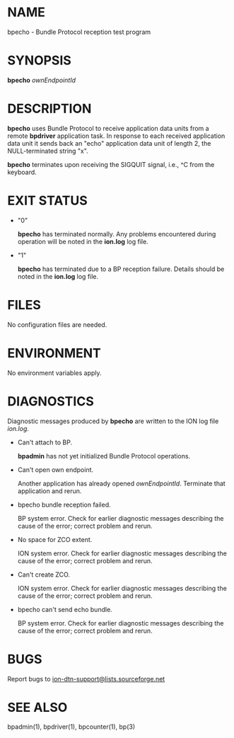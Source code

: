 # NAME

bpecho - Bundle Protocol reception test program

# SYNOPSIS

**bpecho** _ownEndpointId_

# DESCRIPTION

**bpecho** uses Bundle Protocol to receive application data units
from a remote **bpdriver** application task.  In response to each
received application data unit it sends back an "echo" application data
unit of length 2, the NULL-terminated string "x".

**bpecho** terminates upon receiving the SIGQUIT signal, i.e., ^C from the
keyboard.

# EXIT STATUS

- "0"

    **bpecho** has terminated normally.  Any problems encountered during operation
    will be noted in the **ion.log** log file.

- "1"

    **bpecho** has terminated due to a BP reception failure.  Details should be
    noted in the **ion.log** log file.

# FILES

No configuration files are needed.

# ENVIRONMENT

No environment variables apply.

# DIAGNOSTICS

Diagnostic messages produced by **bpecho** are written to the ION log
file _ion.log_.

- Can't attach to BP.

    **bpadmin** has not yet initialized Bundle Protocol operations.

- Can't open own endpoint.

    Another application has already opened _ownEndpointId_.  Terminate that
    application and rerun.

- bpecho bundle reception failed.

    BP system error.  Check for earlier diagnostic messages describing
    the cause of the error; correct problem and rerun.

- No space for ZCO extent.

    ION system error.  Check for earlier diagnostic messages describing
    the cause of the error; correct problem and rerun.

- Can't create ZCO.

    ION system error.  Check for earlier diagnostic messages describing
    the cause of the error; correct problem and rerun.

- bpecho can't send echo bundle.

    BP system error.  Check for earlier diagnostic messages describing
    the cause of the error; correct problem and rerun.

# BUGS

Report bugs to <ion-dtn-support@lists.sourceforge.net>

# SEE ALSO

bpadmin(1), bpdriver(1), bpcounter(1), bp(3)
